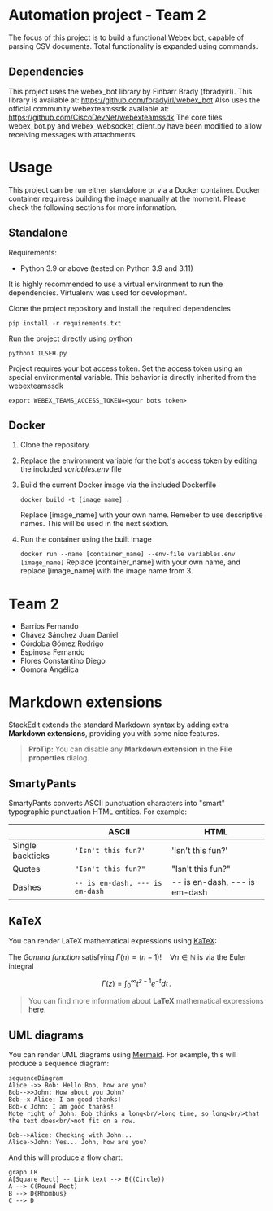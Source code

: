 ﻿# Automation project - Team 2

The focus of this project is to build a functional Webex bot, capable of parsing CSV documents. Total functionality is expanded using commands. 


## Dependencies
This project uses the webex_bot library by Finbarr Brady (fbradyirl). This library is available at: https://github.com/fbradyirl/webex_bot
Also uses the official community webexteamssdk available at: https://github.com/CiscoDevNet/webexteamssdk
The core files webex_bot.py and webex_websocket_client.py have been modified to allow receiving messages with attachments.

# Usage

This project can be run either standalone or via a Docker container. Docker container requiress building the image manually at the moment. Please check the following sections for more information.

## Standalone
Requirements:

 - Python 3.9 or above (tested on Python 3.9 and 3.11)
 

It is highly recommended to use a virtual environment to run the dependencies. Virtualenv was used for development. 

Clone the project repository and install the required dependencies

    pip install -r requirements.txt
  
  Run the project directly using python
  

    python3 ILSEH.py

Project requires your bot access token. Set the access token using an special environmental variable. This behavior is directly inherited from the webexteamssdk

    export WEBEX_TEAMS_ACCESS_TOKEN=<your bots token>

## Docker

1. Clone the repository.
2. Replace the environment variable for the bot's access token by editing the included *variables.env* file
3. Build the current Docker image via the included Dockerfile

       docker build -t [image_name] .
      Replace [image_name] with your own name. Remeber to use descriptive names. This will be used in the next sextion.
4. Run the container using the built image

    `docker run --name [container_name] --env-file variables.env [image_name]`
    Replace [container_name] with your own name, and replace [image_name] with the image name from 3.


# Team 2

 - Barrios Fernando
 - Chávez Sánchez Juan Daniel
 - Córdoba Gómez Rodrigo
 - Espinosa Fernando
 - Flores Constantino Diego
 - Gomora Angélica



# Markdown extensions

StackEdit extends the standard Markdown syntax by adding extra **Markdown extensions**, providing you with some nice features.

> **ProTip:** You can disable any **Markdown extension** in the **File properties** dialog.


## SmartyPants

SmartyPants converts ASCII punctuation characters into "smart" typographic punctuation HTML entities. For example:

|                |ASCII                          |HTML                         |
|----------------|-------------------------------|-----------------------------|
|Single backticks|`'Isn't this fun?'`            |'Isn't this fun?'            |
|Quotes          |`"Isn't this fun?"`            |"Isn't this fun?"            |
|Dashes          |`-- is en-dash, --- is em-dash`|-- is en-dash, --- is em-dash|


## KaTeX

You can render LaTeX mathematical expressions using [KaTeX](https://khan.github.io/KaTeX/):

The *Gamma function* satisfying $\Gamma(n) = (n-1)!\quad\forall n\in\mathbb N$ is via the Euler integral

$$
\Gamma(z) = \int_0^\infty t^{z-1}e^{-t}dt\,.
$$

> You can find more information about **LaTeX** mathematical expressions [here](http://meta.math.stackexchange.com/questions/5020/mathjax-basic-tutorial-and-quick-reference).


## UML diagrams

You can render UML diagrams using [Mermaid](https://mermaidjs.github.io/). For example, this will produce a sequence diagram:

```mermaid
sequenceDiagram
Alice ->> Bob: Hello Bob, how are you?
Bob-->>John: How about you John?
Bob--x Alice: I am good thanks!
Bob-x John: I am good thanks!
Note right of John: Bob thinks a long<br/>long time, so long<br/>that the text does<br/>not fit on a row.

Bob-->Alice: Checking with John...
Alice->John: Yes... John, how are you?
```

And this will produce a flow chart:

```mermaid
graph LR
A[Square Rect] -- Link text --> B((Circle))
A --> C(Round Rect)
B --> D{Rhombus}
C --> D
```
